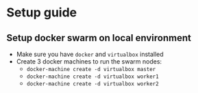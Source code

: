 # Setup guide

## Setup docker swarm on local environment

* Make sure you have `docker` and `virtualbox` installed
* Create 3 docker machines to run the swarm nodes:
  * `docker-machine create -d virtualbox master`
  * `docker-machine create -d virtualbox worker1`
  * `docker-machine create -d virtualbox worker2`
